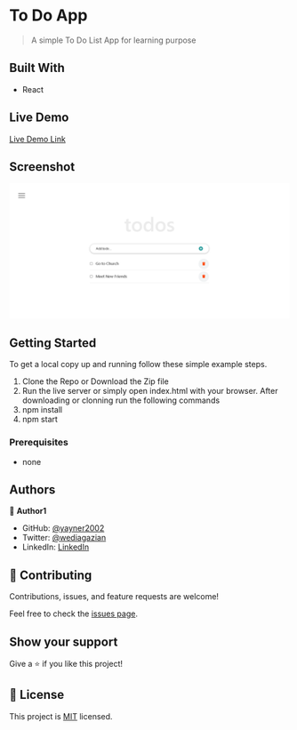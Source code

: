 # To Do App

> A simple To Do List App for learning purpose
## Built With

- React

## Live Demo

[Live Demo Link](https://yayner2002.github.io/react-todo-app/)

## Screenshot
![home page](app_screenshot.png?raw=true "home screenshot")
## Getting Started

To get a local copy up and running follow these simple example steps.
1. Clone the Repo or Download the Zip file
2. Run the live server or simply open index.html with your browser.
After downloading or clonning run the following commands
 1. npm install
 2. npm start


### Prerequisites
- none

## Authors

👤 **Author1**

- GitHub: [@yayner2002](https://github.com/yayner2002/)
- Twitter: [@wediagazian](https://twitter.com/wediagazian)
- LinkedIn: [LinkedIn](https://www.linkedin.com/in/yaynshet-medhin)

## 🤝 Contributing

Contributions, issues, and feature requests are welcome!

Feel free to check the [issues page](https://github.com/yayner2002/react-todo-app/issues).

## Show your support

Give a ⭐️ if you like this project!

## 📝 License

This project is [MIT](./MIT.md) licensed.

